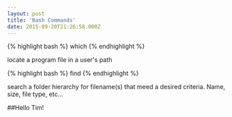 ```yaml
---
layout: post
title: 'Bash Commands'
date: 2015-09-20T21:26:58.000Z
---
```


{% highlight bash %}
which
{% endhighlight %}

locate a program file in a user's path


{% highlight bash %}
find
{% endhighlight %}

search a folder hierarchy for filename(s) that meed a desired criteria. Name, size, file type,  	etc...

##Hello Tim!
